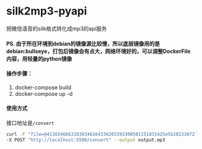 # silk2mp3-pyapi
把微信语音的silk格式转化成mp3的api服务

#### PS. 由于所在环境到debian的镜像源比较慢，所以底层镜像用的是debian:bullseye，打包后镜像会有点大，网络环境好的，可以调整DockerFile内容，用轻量的python镜像

#### 操作步骤：
1. docker-compose build
2. docker-compose up -d

#### 使用方式
接口地址是`/convert`
```bash
curl -F "file=@41303466633830346164336265393300501151031425e5b20233072102.silk" \
-X POST "http://localhost:5500/convert" --output output.mp3
```
